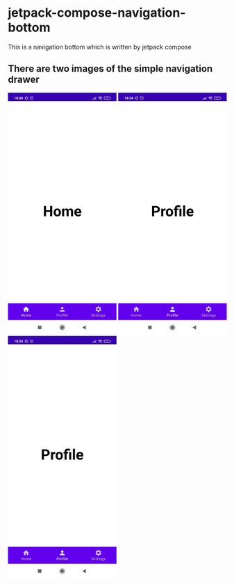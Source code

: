 
# jetpack-compose-navigation-bottom
This is a navigation bottom which is written by jetpack compose

## There are two images of the simple navigation drawer


<p float="center">
  <img src="/images/bnav1.jpg" width="250" />
  <img src="/images/bnav2.jpg" width="250" /> 
  <img src="/images/bnav2.jpg" width="250" />
</p>
